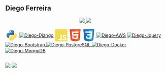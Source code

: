 ## Diego Ferreira

<div align="center">
  <a href="https://github.com/diegoamferreira">
  <img height="180em" src="https://github-readme-stats.vercel.app/api?username=diegoamferreira&show_icons=true&theme=dracula&include_all_commits=true&count_private=true"/>
  <img height="180em" src="https://github-readme-stats.vercel.app/api/top-langs/?username=diegoamferreira&layout=compact&langs_count=7&theme=dracula"/>
</div>
<div style="display: inline_block"><br>
  
  <img align="center" alt="Diego-Python" title="Python" height="40" width="40" src="https://raw.githubusercontent.com/devicons/devicon/master/icons/python/python-original.svg">
  <img align="center" alt="Diego-Django" title="Django" height="40" width="40" src="https://cdn.jsdelivr.net/gh/devicons/devicon/icons/django/django-plain.svg">
  <img align="center" alt="Diego-Js" title="Javascript" height="40" width="40" src="https://raw.githubusercontent.com/devicons/devicon/master/icons/javascript/javascript-plain.svg">
  <img align="center" alt="Diego-HTML" title="HTML" height="40" width="40" src="https://raw.githubusercontent.com/devicons/devicon/master/icons/html5/html5-original.svg">
  <img align="center" alt="Diego-CSS" title="CSS" height="40" width="40" src="https://raw.githubusercontent.com/devicons/devicon/master/icons/css3/css3-original.svg">
  <img align="center" alt="Diego-AWS" title="AWS" height="40" width="40" src="https://cdn.jsdelivr.net/gh/devicons/devicon/icons/amazonwebservices/amazonwebservices-original.svg">
  <img align="center" alt="Diego-Jquery" title="Jquery" height="40" width="40" src="https://cdn.jsdelivr.net/gh/devicons/devicon/icons/jquery/jquery-plain-wordmark.svg">
  <img align="center" alt="Diego-Bootstrap" title="Bootstrap" height="40" width="40" src="https://cdn.jsdelivr.net/gh/devicons/devicon/icons/bootstrap/bootstrap-original.svg">
  <img align="center" alt="Diego-PostgreSQL" title="PostgreSQL" height="40" width="40" src="https://cdn.jsdelivr.net/gh/devicons/devicon/icons/postgresql/postgresql-original.svg">
  <img align="center" alt="Diego-Docker" title="Docker" height="40" width="40" src="https://cdn.jsdelivr.net/gh/devicons/devicon/icons/docker/docker-original.svg">
  <img align="center" alt="Diego-MongoDB" title="MongoDB" height="40" width="40" src="https://cdn.jsdelivr.net/gh/devicons/devicon/icons/mongodb/mongodb-original.svg">
   
</div>
  
  ##
 
<div> 
  <a href = "mailto:diego.cpm@gmail.com"><img src="https://img.shields.io/badge/-Gmail-%23333?style=for-the-badge&logo=gmail&logoColor=white" target="_blank"></a>
  <a href="https://www.linkedin.com/in/diego-ferreira-70a865212/" target="_blank"><img src="https://img.shields.io/badge/-LinkedIn-%230077B5?style=for-the-badge&logo=linkedin&logoColor=white" target="_blank"></a> 
 
 
</div>
